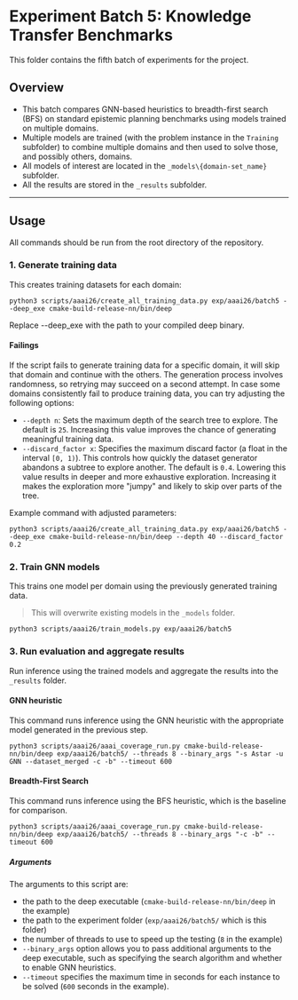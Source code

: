 # Experiment Batch 5: Knowledge Transfer Benchmarks

This folder contains the fifth batch of experiments for the project.

## Overview

- This batch compares GNN-based heuristics to breadth-first search (BFS) on standard epistemic planning benchmarks using models trained on multiple domains.
- Multiple models are trained (with the problem instance in the `Training` subfolder) to combine multiple domains and then used to solve those, and possibly others, domains.
- All models of interest are located in the `_models\{domain-set_name}` subfolder.
- All the results are stored in the `_results` subfolder.

---

## Usage

All commands should be run from the root directory of the repository.

### 1. Generate training data

This creates training datasets for each domain:

```console
python3 scripts/aaai26/create_all_training_data.py exp/aaai26/batch5 --deep_exe cmake-build-release-nn/bin/deep
```
Replace --deep_exe with the path to your compiled deep binary.

#### Failings
If the script fails to generate training data for a specific domain, it will skip that domain and continue with the others.
The generation process involves randomness, so retrying may succeed on a second attempt.
In case some domains consistently fail to produce training data, you can try adjusting the following options:

- `--depth n`: Sets the maximum depth of the search tree to explore.
  The default is `25`.
  Increasing this value improves the chance of generating meaningful training data.
- `--discard_factor x`: Specifies the maximum discard factor (a float in the interval `[0, 1)`).
  This controls how quickly the dataset generator abandons a subtree to explore another.
  The default is `0.4`.
  Lowering this value results in deeper and more exhaustive exploration.
  Increasing it makes the exploration more "jumpy" and likely to skip over parts of the tree.

Example command with adjusted parameters:
```console
python3 scripts/aaai26/create_all_training_data.py exp/aaai26/batch5 --deep_exe cmake-build-release-nn/bin/deep --depth 40 --discard_factor 0.2
```

### 2. Train GNN models
This trains one model per domain using the previously generated training data.
> This will overwrite existing models in the `_models` folder.


```console
python3 scripts/aaai26/train_models.py exp/aaai26/batch5
```

### 3. Run evaluation and aggregate results
Run inference using the trained models and aggregate the results into the `_results` folder.


#### GNN heuristic
This command runs inference using the GNN heuristic with the appropriate model generated in the previous step.
```console
python3 scripts/aaai26/aaai_coverage_run.py cmake-build-release-nn/bin/deep exp/aaai26/batch5/ --threads 8 --binary_args "-s Astar -u GNN --dataset_merged -c -b" --timeout 600
```

#### Breadth-First Search
This command runs inference using the BFS heuristic, which is the baseline for comparison.
```console
python3 scripts/aaai26/aaai_coverage_run.py cmake-build-release-nn/bin/deep exp/aaai26/batch5/ --threads 8 --binary_args "-c -b" --timeout 600
```

##### Arguments
The arguments to this script are:
- the path to the deep executable (`cmake-build-release-nn/bin/deep` in the example)
- the path to the experiment folder (`exp/aaai26/batch5/` which is this folder)
- the number of threads to use to speed up the testing (`8` in the example)
- `--binary_args` option allows you to pass additional arguments to the deep executable, such as specifying the search algorithm and whether to enable GNN heuristics.
- `--timeout` specifies the maximum time in seconds for each instance to be solved (`600` seconds in the example).